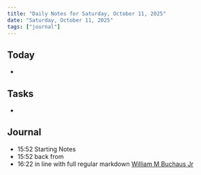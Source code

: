 ```yaml
---
title: "Daily Notes for Saturday, October 11, 2025"
date: "Saturday, October 11, 2025"
tags: ["journal"]
---
```


## Today
- 

## Tasks
- 

## Journal

+ 15:52 Starting Notes
+ 15:52 back from 
+ 16:22 in line with full regular markdown [William M Buchaus Jr](../Resource/People/WilliamMBuchausJr)


